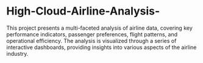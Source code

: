 # High-Cloud-Airline-Analysis-
This project presents a multi-faceted analysis of airline data, covering key performance indicators, passenger preferences, flight patterns, and operational efficiency. The analysis is visualized through a series of interactive dashboards, providing insights into various aspects of the airline industry.
